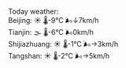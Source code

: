 Today weather:  
Beijing: ☀️ 🌡️-9°C 🌬️↓7km/h  
Tianjin: 🌫  🌡️-6°C 🌬️0km/h  
Shijiazhuang: ☀️ 🌡️-1°C 🌬️→3km/h  
Tangshan: ☀️ 🌡️-2°C 🌬️→5km/h  
